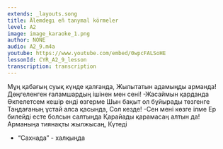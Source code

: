 ```yaml
---
extends: _layouts.song
title: Älemdegı eñ tanymal körmeler
level: A2
image: image_karaoke_1.png
author: NONE
audio: A2_9.m4a
youtube: https://www.youtube.com/embed/0wpcFALSoHE
lessonId: CYR_A2_9_lesson
transcription: transcription 
---
```

Мұң қабағың суық күнде қалғанда,
Жылытатын адамыңды арманда!
Дөңгеленген ғаламшардың ішінен мен сені!
-Жасаймын қарданда
Өкпелетсем кешір енді өзгерме
Шын бақыт ол бұйырады төзгенге
Таңдағаның ұстай алса қасында,
Сол кезде!
-Сен мені көзге ілме
Ер билейді есте болсын салтыңда
Қарайады қарамасаң алтын да!
Арманыңа тиянақты жылжысаң,
Күтеді
- “Сахнада” - халқыңда
